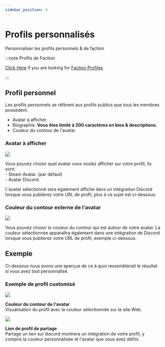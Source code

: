 ```yaml
---
sidebar_position: 4
---
```


# Profils personnalisés

Personnaliser les profils personnels & de faction

:::note Profils de Faction

[Click Here](/stormworks/HRP/factions.md#faction-profiles) if you are looking for [Faction Profiles](/stormworks/HRP/factions.md#faction-profiles)

:::


## Profil personnel

Les profils personnels se réfèrent aux profils publics que tous les membres possèdent.

- Avatar à afficher.
- Biographie. **Vous êtes limité à 200 caractères en bios & descriptions.**
- Couleur du contour de l'avatar.

### Avatar à afficher

<div class="flex-vcenter mb-1">
    <img src="/img/customprofiles/profileavatardisplay.png"/>
    <p>
    Vous pouvez choisir quel avatar vous voulez afficher sur votre profil, ils sont:<br/>
- Steam Avatar. (par défaut)<br/>
- Avatar Discord.
    </p>
 </div>

L'avatar sélectionné sera également affiché dans un intégration Discord lorsque vous publierez votre URL de profil, plus à ce sujet est ci-dessous.

### Couleur du contour externe de l'avatar

<div class="flex-vcenter mb-1">
  <img src="/img/customprofiles/editavatarcolour.png"/>
  <p>
  Vous pouvez choisir la couleur du contour qui est autour de votre avatar.
  La couleur sélectionnée apparaîtra également dans une intégration de Discord lorsque vous publierez votre URL de profil, exemple ci-dessous.
  </p>
</div>

## Exemple

Ci-dessous nous avons une aperçue de ce à quoi ressemblerait le résultat si vous avez tout personnalisé.

### Exemple de profil customisé

<div class="flex-vcenter mb-1">
    <img src="/img/customprofiles/profilecolorwebsite.png"/>
    <p>
    <b>Couleur du contour de l'avatar</b><br/>
    Visualisation du profil avec la couleur sélectionnée sur le site Web.
    </p>
  </div>
    <div class="flex-vcenter mb-1">
    <img src="/img/customprofiles/profilediscordemebed.png"/>
    <p>
    <b>Lien de profil de partage</b><br/>
    Partage un lien sur discord montrera un intégration de votre profil, y compris la couleur personnalisée et l'avatar que vous avez défini.
    </p>
  </div>

